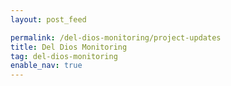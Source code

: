 ```yaml
---
layout: post_feed

permalink: /del-dios-monitoring/project-updates
title: Del Dios Monitoring
tag: del-dios-monitoring
enable_nav: true
---
```

